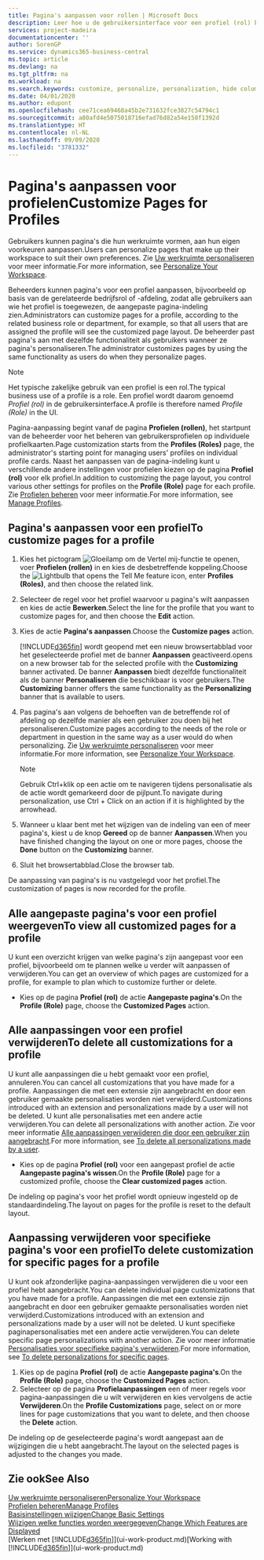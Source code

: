 ```yaml
---
title: Pagina's aanpassen voor rollen | Microsoft Docs
description: Leer hoe u de gebruikersinterface voor een profiel (rol) kunt aanpassen, zodat alle gebruikers aan wie die rol is toegewezen, een aangepaste werkruimte zien.
services: project-madeira
documentationcenter: ''
author: SorenGP
ms.service: dynamics365-business-central
ms.topic: article
ms.devlang: na
ms.tgt_pltfrm: na
ms.workload: na
ms.search.keywords: customize, personalize, personalization, hide columns, remove fields, move fields
ms.date: 04/01/2020
ms.author: edupont
ms.openlocfilehash: cee71cea69468a45b2e731632fce3827c54794c1
ms.sourcegitcommit: a80afd4e5075018716efad76d82a54e158f1392d
ms.translationtype: HT
ms.contentlocale: nl-NL
ms.lasthandoff: 09/09/2020
ms.locfileid: "3781332"
---
```

# <a name="customize-pages-for-profiles"></a><span data-ttu-id="416e0-103">Pagina's aanpassen voor profielen</span><span class="sxs-lookup"><span data-stu-id="416e0-103">Customize Pages for Profiles</span></span>
<span data-ttu-id="416e0-104">Gebruikers kunnen pagina's die hun werkruimte vormen, aan hun eigen voorkeuren aanpassen.</span><span class="sxs-lookup"><span data-stu-id="416e0-104">Users can personalize pages that make up their workspace to suit their own preferences.</span></span> <span data-ttu-id="416e0-105">Zie [Uw werkruimte personaliseren](ui-personalization-user.md) voor meer informatie.</span><span class="sxs-lookup"><span data-stu-id="416e0-105">For more information, see [Personalize Your Workspace](ui-personalization-user.md).</span></span>

<span data-ttu-id="416e0-106">Beheerders kunnen pagina's voor een profiel aanpassen, bijvoorbeeld op basis van de gerelateerde bedrijfsrol of -afdeling, zodat alle gebruikers aan wie het profiel is toegewezen, de aangepaste pagina-indeling zien.</span><span class="sxs-lookup"><span data-stu-id="416e0-106">Administrators can customize pages for a profile, according to the related business role or department, for example, so that all users that are assigned the profile will see the customized page layout.</span></span> <span data-ttu-id="416e0-107">De beheerder past pagina's aan met dezelfde functionaliteit als gebruikers wanneer ze pagina's personaliseren.</span><span class="sxs-lookup"><span data-stu-id="416e0-107">The administrator customizes pages by using the same functionality as users do when they personalize pages.</span></span>

> [!NOTE]
> <span data-ttu-id="416e0-108">Het typische zakelijke gebruik van een profiel is een rol.</span><span class="sxs-lookup"><span data-stu-id="416e0-108">The typical business use of a profile is a role.</span></span> <span data-ttu-id="416e0-109">Een profiel wordt daarom genoemd *Profiel (rol)* in de gebruikersinterface.</span><span class="sxs-lookup"><span data-stu-id="416e0-109">A profile is therefore named *Profile (Role)* in the UI.</span></span>

<span data-ttu-id="416e0-110">Pagina-aanpassing begint vanaf de pagina **Profielen (rollen)**, het startpunt van de beheerder voor het beheren van gebruikersprofielen op individuele profielkaarten.</span><span class="sxs-lookup"><span data-stu-id="416e0-110">Page customization starts from the **Profiles (Roles)** page, the administrator's starting point for managing users' profiles on individual profile cards.</span></span> <span data-ttu-id="416e0-111">Naast het aanpassen van de pagina-indeling kunt u verschillende andere instellingen voor profielen kiezen op de pagina **Profiel (rol)** voor elk profiel.</span><span class="sxs-lookup"><span data-stu-id="416e0-111">In addition to customizing the page layout, you control various other settings for profiles on the **Profile (Role)** page for each profile.</span></span> <span data-ttu-id="416e0-112">Zie [Profielen beheren](admin-users-profiles-roles.md) voor meer informatie.</span><span class="sxs-lookup"><span data-stu-id="416e0-112">For more information, see [Manage Profiles](admin-users-profiles-roles.md).</span></span>

## <a name="to-customize-pages-for-a-profile"></a><span data-ttu-id="416e0-113">Pagina's aanpassen voor een profiel</span><span class="sxs-lookup"><span data-stu-id="416e0-113">To customize pages for a profile</span></span>
1. <span data-ttu-id="416e0-114">Kies het pictogram ![Gloeilamp om de Vertel mij-functie te openen](media/ui-search/search_small.png "Vertel me wat u wilt doen"), voer **Profielen (rollen)** in en kies de desbetreffende koppeling.</span><span class="sxs-lookup"><span data-stu-id="416e0-114">Choose the ![Lightbulb that opens the Tell Me feature](media/ui-search/search_small.png "Tell me what you want to do") icon, enter **Profiles (Roles)**, and then choose the related link.</span></span>
2. <span data-ttu-id="416e0-115">Selecteer de regel voor het profiel waarvoor u pagina's wilt aanpassen en kies de actie **Bewerken**.</span><span class="sxs-lookup"><span data-stu-id="416e0-115">Select the line for the profile that you want to customize pages for, and then choose the **Edit** action.</span></span>
3. <span data-ttu-id="416e0-116">Kies de actie **Pagina's aanpassen**.</span><span class="sxs-lookup"><span data-stu-id="416e0-116">Choose the **Customize pages** action.</span></span>

    [!INCLUDE[d365fin](includes/d365fin_md.md)] <span data-ttu-id="416e0-117">wordt geopend met een nieuw browsertabblad voor het geselecteerde profiel met de banner **Aanpassen** geactiveerd.</span><span class="sxs-lookup"><span data-stu-id="416e0-117">opens on a new browser tab for the selected profile with the **Customizing** banner activated.</span></span> <span data-ttu-id="416e0-118">De banner **Aanpassen** biedt dezelfde functionaliteit als de banner **Personaliseren** die beschikbaar is voor gebruikers.</span><span class="sxs-lookup"><span data-stu-id="416e0-118">The **Customizing** banner offers the same functionality as the **Personalizing** banner that is available to users.</span></span>

4. <span data-ttu-id="416e0-119">Pas pagina's aan volgens de behoeften van de betreffende rol of afdeling op dezelfde manier als een gebruiker zou doen bij het personaliseren.</span><span class="sxs-lookup"><span data-stu-id="416e0-119">Customize pages according to the needs of the role or department in question in the same way as a user would do when personalizing.</span></span> <span data-ttu-id="416e0-120">Zie [Uw werkruimte personaliseren](ui-personalization-user.md) voor meer informatie.</span><span class="sxs-lookup"><span data-stu-id="416e0-120">For more information, see [Personalize Your Workspace](ui-personalization-user.md).</span></span>

    > [!NOTE]
    > <span data-ttu-id="416e0-121">Gebruik Ctrl+klik op een actie om te navigeren tijdens personalisatie als de actie wordt gemarkeerd door de pijlpunt.</span><span class="sxs-lookup"><span data-stu-id="416e0-121">To navigate during personalization, use Ctrl + Click on an action if it is highlighted by the arrowhead.</span></span>

5. <span data-ttu-id="416e0-122">Wanneer u klaar bent met het wijzigen van de indeling van een of meer pagina's, kiest u de knop **Gereed** op de banner **Aanpassen**.</span><span class="sxs-lookup"><span data-stu-id="416e0-122">When you have finished changing the layout on one or more pages, choose the **Done** button on the **Customizing** banner.</span></span>
6. <span data-ttu-id="416e0-123">Sluit het browsertabblad.</span><span class="sxs-lookup"><span data-stu-id="416e0-123">Close the browser tab.</span></span>

<span data-ttu-id="416e0-124">De aanpassing van pagina's is nu vastgelegd voor het profiel.</span><span class="sxs-lookup"><span data-stu-id="416e0-124">The customization of pages is now recorded for the profile.</span></span>

## <a name="to-view-all-customized-pages-for-a-profile"></a><span data-ttu-id="416e0-125">Alle aangepaste pagina's voor een profiel weergeven</span><span class="sxs-lookup"><span data-stu-id="416e0-125">To view all customized pages for a profile</span></span>
<span data-ttu-id="416e0-126">U kunt een overzicht krijgen van welke pagina's zijn aangepast voor een profiel, bijvoorbeeld om te plannen welke u verder wilt aanpassen of verwijderen.</span><span class="sxs-lookup"><span data-stu-id="416e0-126">You can get an overview of which pages are customized for a profile, for example to plan which to customize further or delete.</span></span>

- <span data-ttu-id="416e0-127">Kies op de pagina **Profiel (rol)** de actie **Aangepaste pagina's**.</span><span class="sxs-lookup"><span data-stu-id="416e0-127">On the **Profile (Role)** page, choose the **Customized Pages** action.</span></span>

## <a name="to-delete-all-customizations-for-a-profile"></a><span data-ttu-id="416e0-128">Alle aanpassingen voor een profiel verwijderen</span><span class="sxs-lookup"><span data-stu-id="416e0-128">To delete all customizations for a profile</span></span>
<span data-ttu-id="416e0-129">U kunt alle aanpassingen die u hebt gemaakt voor een profiel, annuleren.</span><span class="sxs-lookup"><span data-stu-id="416e0-129">You can cancel all customizations that you have made for a profile.</span></span> <span data-ttu-id="416e0-130">Aanpassingen die met een extensie zijn aangebracht en door een gebruiker gemaakte personalisaties worden niet verwijderd.</span><span class="sxs-lookup"><span data-stu-id="416e0-130">Customizations introduced with an extension and personalizations made by a user will not be deleted.</span></span> <span data-ttu-id="416e0-131">U kunt alle personalisaties met een andere actie verwijderen.</span><span class="sxs-lookup"><span data-stu-id="416e0-131">You can delete all personalizations with another action.</span></span> <span data-ttu-id="416e0-132">Zie voor meer informatie [Alle aanpassingen verwijderen die door een gebruiker zijn aangebracht](admin-users-profiles-roles.md#to-delete-all-personalizations-made-by-a-user).</span><span class="sxs-lookup"><span data-stu-id="416e0-132">For more information, see [To delete all personalizations made by a user](admin-users-profiles-roles.md#to-delete-all-personalizations-made-by-a-user).</span></span>

- <span data-ttu-id="416e0-133">Kies op de pagina **Profiel (rol)** voor een aangepast profiel de actie **Aangepaste pagina's wissen**.</span><span class="sxs-lookup"><span data-stu-id="416e0-133">On the **Profile (Role)** page for a customized profile, choose the **Clear customized pages** action.</span></span>

<span data-ttu-id="416e0-134">De indeling op pagina's voor het profiel wordt opnieuw ingesteld op de standaardindeling.</span><span class="sxs-lookup"><span data-stu-id="416e0-134">The layout on pages for the profile is reset to the default layout.</span></span>  

## <a name="to-delete-customization-for-specific-pages-for-a-profile"></a><span data-ttu-id="416e0-135">Aanpassing verwijderen voor specifieke pagina's voor een profiel</span><span class="sxs-lookup"><span data-stu-id="416e0-135">To delete customization for specific pages for a profile</span></span>
<span data-ttu-id="416e0-136">U kunt ook afzonderlijke pagina-aanpassingen verwijderen die u voor een profiel hebt aangebracht.</span><span class="sxs-lookup"><span data-stu-id="416e0-136">You can delete individual page customizations that you have made for a profile.</span></span> <span data-ttu-id="416e0-137">Aanpassingen die met een extensie zijn aangebracht en door een gebruiker gemaakte personalisaties worden niet verwijderd.</span><span class="sxs-lookup"><span data-stu-id="416e0-137">Customizations introduced with an extension and personalizations made by a user will not be deleted.</span></span> <span data-ttu-id="416e0-138">U kunt specifieke paginapersonalisaties met een andere actie verwijderen.</span><span class="sxs-lookup"><span data-stu-id="416e0-138">You can delete specific page personalizations with another action.</span></span> <span data-ttu-id="416e0-139">Zie voor meer informatie [Personalisaties voor specifieke pagina's verwijderen](admin-users-profiles-roles.md#to-delete-personalizations-for-specific-pages).</span><span class="sxs-lookup"><span data-stu-id="416e0-139">For more information, see [To delete personalizations for specific pages](admin-users-profiles-roles.md#to-delete-personalizations-for-specific-pages).</span></span>

1. <span data-ttu-id="416e0-140">Kies op de pagina **Profiel (rol)** de actie **Aangepaste pagina's**.</span><span class="sxs-lookup"><span data-stu-id="416e0-140">On the **Profile (Role)** page, choose the **Customized Pages** action.</span></span>
2. <span data-ttu-id="416e0-141">Selecteer op de pagina **Profielaanpassingen** een of meer regels voor pagina-aanpassingen die u wilt verwijderen en kies vervolgens de actie **Verwijderen**.</span><span class="sxs-lookup"><span data-stu-id="416e0-141">On the **Profile Customizations** page, select on or more lines for page customizations that you want to delete, and then choose the **Delete** action.</span></span>

<span data-ttu-id="416e0-142">De indeling op de geselecteerde pagina's wordt aangepast aan de wijzigingen die u hebt aangebracht.</span><span class="sxs-lookup"><span data-stu-id="416e0-142">The layout on the selected pages is adjusted to the changes you made.</span></span>

## <a name="see-also"></a><span data-ttu-id="416e0-143">Zie ook</span><span class="sxs-lookup"><span data-stu-id="416e0-143">See Also</span></span>
[<span data-ttu-id="416e0-144">Uw werkruimte personaliseren</span><span class="sxs-lookup"><span data-stu-id="416e0-144">Personalize Your Workspace</span></span>](ui-personalization-user.md)  
[<span data-ttu-id="416e0-145">Profielen beheren</span><span class="sxs-lookup"><span data-stu-id="416e0-145">Manage Profiles</span></span>](admin-users-profiles-roles.md)  
[<span data-ttu-id="416e0-146">Basisinstellingen wijzigen</span><span class="sxs-lookup"><span data-stu-id="416e0-146">Change Basic Settings</span></span>](ui-change-basic-settings.md)  
[<span data-ttu-id="416e0-147">Wijzigen welke functies worden weergegeven</span><span class="sxs-lookup"><span data-stu-id="416e0-147">Change Which Features are Displayed</span></span>](ui-experiences.md)  
<span data-ttu-id="416e0-148">[Werken met [!INCLUDE[d365fin](includes/d365fin_md.md)]](ui-work-product.md)</span><span class="sxs-lookup"><span data-stu-id="416e0-148">[Working with [!INCLUDE[d365fin](includes/d365fin_md.md)]](ui-work-product.md)</span></span>  

